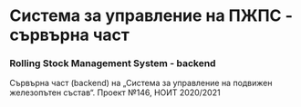 # Система за управление на ПЖПС - сървърна част

### Rolling Stock Management System - backend

Сървърна част (backend) на „Система за управление на подвижен железопътен състав“. Проект №146, НОИТ 2020/2021